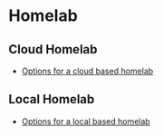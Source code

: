 # Homelab

## Cloud Homelab

- [Options for a cloud based homelab](cloud.md)

## Local Homelab

- [Options for a local based homelab](local.md)
